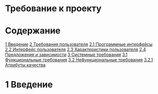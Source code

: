 # Требование к проекту 
# Содержание 
[1 Введение](13)
[2 Требования пользователя]()
[2.1 Программные интерфейсы]()
[2.2 Интерфейс пользователя]()
[2.3 Характеристики пользователя]()
[2.4 Предложения и зависимости]()
[3 Системные требования]()
[3.1 Функциональные требования]()
[3.2 Нефункциональные требования]()
[3.2.1 Атрибуты качества]()
# 1 Введение
